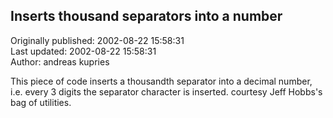 ## Inserts thousand separators into a number  
Originally published: 2002-08-22 15:58:31  
Last updated: 2002-08-22 15:58:31  
Author: andreas kupries  
  
This piece of code inserts a thousandth separator into a decimal number, i.e. every 3 digits the separator character is inserted. courtesy Jeff Hobbs's bag of utilities.